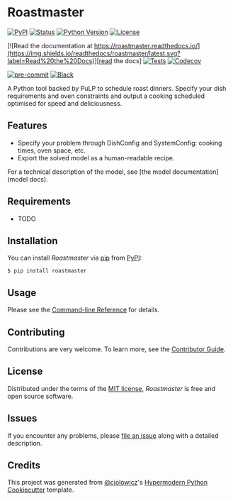 # Roastmaster

[![PyPI](https://img.shields.io/pypi/v/roastmaster.svg)][pypi status]
[![Status](https://img.shields.io/pypi/status/roastmaster.svg)][pypi status]
[![Python Version](https://img.shields.io/pypi/pyversions/roastmaster)][pypi status]
[![License](https://img.shields.io/pypi/l/roastmaster)][license]

[![Read the documentation at https://roastmaster.readthedocs.io/](https://img.shields.io/readthedocs/roastmaster/latest.svg?label=Read%20the%20Docs)][read the docs]
[![Tests](https://github.com/joconnor-ecaa/roastmaster/workflows/Tests/badge.svg)][tests]
[![Codecov](https://codecov.io/gh/joconnor-ecaa/roastmaster/branch/main/graph/badge.svg)][codecov]

[![pre-commit](https://img.shields.io/badge/pre--commit-enabled-brightgreen?logo=pre-commit&logoColor=white)][pre-commit]
[![Black](https://img.shields.io/badge/code%20style-black-000000.svg)][black]

[pypi status]: https://pypi.org/project/roastmaster/
[read the docs]: https://roastmaster.readthedocs.io/
[tests]: https://github.com/joconnor-ecaa/roastmaster/actions?workflow=Tests
[codecov]: https://app.codecov.io/gh/joconnor-ecaa/roastmaster
[pre-commit]: https://github.com/pre-commit/pre-commit
[black]: https://github.com/psf/black

A Python tool backed by PuLP to schedule roast dinners. Specify your dish requirements and oven constraints
and output a cooking scheduled optimised for speed and deliciousness.

## Features

- Specify your problem through DishConfig and SystemConfig: cooking times, oven space, etc.
- Export the solved model as a human-readable recipe.

For a technical description of the model, see [the model documentation](model docs).

## Requirements

- TODO

## Installation

You can install _Roastmaster_ via [pip] from [PyPI]:

```console
$ pip install roastmaster
```

## Usage

Please see the [Command-line Reference] for details.

## Contributing

Contributions are very welcome.
To learn more, see the [Contributor Guide].

## License

Distributed under the terms of the [MIT license][license],
_Roastmaster_ is free and open source software.

## Issues

If you encounter any problems,
please [file an issue] along with a detailed description.

## Credits

This project was generated from [@cjolowicz]'s [Hypermodern Python Cookiecutter] template.

[@cjolowicz]: https://github.com/cjolowicz
[pypi]: https://pypi.org/
[hypermodern python cookiecutter]: https://github.com/cjolowicz/cookiecutter-hypermodern-python
[file an issue]: https://github.com/joconnor-ecaa/roastmaster/issues
[pip]: https://pip.pypa.io/

<!-- github-only -->

[license]: https://github.com/joconnor-ecaa/roastmaster/blob/main/LICENSE
[contributor guide]: https://github.com/joconnor-ecaa/roastmaster/blob/main/CONTRIBUTING.md
[command-line reference]: https://roastmaster.readthedocs.io/en/latest/usage.html
[model docs]: https://github.com/joconnor-ecaa/roastmaster/blob/main/MODEL.md
